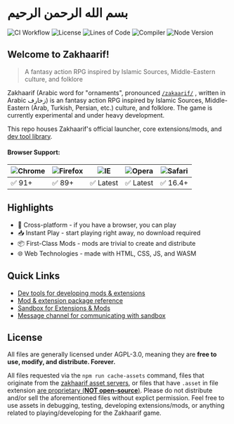 # بسم الله الرحمن الرحيم

![CI Workflow](https://github.com/moomoolive/zakhaarif-launcher/actions/workflows/ci.yml/badge.svg)
![License](https://img.shields.io/github/license/moomoolive/zakhaarif-launcher)
![Lines of Code](https://sloc.xyz/github/moomoolive/zakhaarif-launcher)
![Compiler](https://badges.aleen42.com/src/vitejs.svg)
![Node Version](https://img.shields.io/badge/node-%3E%2017.8-blue)

## Welcome to Zakhaarif!
>  A fantasy action RPG inspired by Islamic Sources, Middle-Eastern culture, and folklore

Zakhaarif 
(Arabic word for "ornaments", 
pronounced [```/zakaarif/```](https://www.howtopronounce.com/arabic/%D8%B2%D8%AE%D8%A7%D8%B1%D9%81)
, written in Arabic زخارف) is an fantasy action RPG inspired by Islamic Sources, Middle-Eastern 
(Arab, Turkish, Persian, etc.) culture, and folklore. The game is currently experimental and under 
heavy development.

This repo houses Zakhaarif's official launcher, core extensions/mods, and [dev tool library](https://www.npmjs.com/package/zakhaarif-dev-tools).

#### Browser Support:
![Chrome](https://raw.githubusercontent.com/alrra/browser-logos/master/src/chrome/chrome_48x48.png) | ![Firefox](https://raw.githubusercontent.com/alrra/browser-logos/master/src/firefox/firefox_48x48.png) | ![IE](https://raw.githubusercontent.com/alrra/browser-logos/master/src/edge/edge_48x48.png) | ![Opera](https://raw.githubusercontent.com/alrra/browser-logos/master/src/opera/opera_48x48.png) | ![Safari](https://raw.githubusercontent.com/alrra/browser-logos/master/src/safari/safari_48x48.png)
--- | --- | --- | --- | --- |
✅ 91+ | ✅ 89+ | ✅ Latest | ✅ Latest | ✅ 16.4+ |

## Highlights

- 📱 Cross-platform - if you have a browser, you can play
- 📥 Instant Play - start playing right away, no download required
- 📦 First-Class Mods - mods are trivial to create and distribute
- 🌐 Web Technologies - made with HTML, CSS, JS, and WASM

## Quick Links

- [Dev tools for developing mods & extensions](https://www.npmjs.com/package/zakhaarif-dev-tools)
- [Mod & extension package reference](https://github.com/moomoolive/huzma)
- [Sandbox for Extensions & Mods](https://github.com/moomoolive/zakhaarif-sandbox)
- [Message channel for communicating with sandbox](https://github.com/moomoolive/w-worker-rpc)

## License

All files are generally licensed under AGPL-3.0, 
meaning they are **free to use, modify, and distribute. Forever.**

All files requested via the 
```npm run cache-assets``` command, files that originate from the [zakhaarif asset servers](https://github.com/moomoolive/zakhaarif-launcher/blob/master/cli/cacheAssets.mjs), or files that have ```.asset``` in file extension
[are proprietary (**NOT open-source**)](https://github.com/moomoolive/zakhaarif-launcher/blob/master/cli/cacheAssets.mjs). Please do not distribute and/or sell
the aforementioned files without explict
permission. Feel free to use assets in debugging, testing, developing extensions/mods, or 
anything related to playing/developing for the Zakhaarif game. 